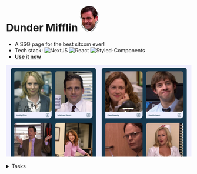 <h1>Dunder Mifflin <img src="./public/icons/favicon.png" alt="Logo React QrCode" width="50px" /></h1>

- A SSG page for the best sitcom ever!
- Tech stack: ![NextJS](https://img.shields.io/badge/NextJS-15384e.svg?style=for-the-badge&logo=next.js&logoColor=white) ![React](https://img.shields.io/badge/React-15384e.svg?style=for-the-badge&logo=react&logoColor=white) ![Styled-Components](https://img.shields.io/badge/Styled--Components-15384e.svg?style=for-the-badge&logo=styledcomponents&logoColor=white)
- **[Use it now](https://dunder-mifflin.vercel.app)**
 
![Page Layout](https://raw.githubusercontent.com/gugamacedo/gugamacedo-vercel/main/public/dunder-mifflin.png)

<details><summary>Tasks</summary>

- [x] Home e menu desktop
- [x] Menu mobile
  - [x] No menu desktop fazer o media query pra sumir o menu
  - [x] Fazer um estado pra gerenciar o menu mobile
  - [x] Fazer um menu mobile 
  - [x] Refatorar
- [x] Página about
  - [x] Estruturar html
  - [x] Achar e integrar Slider
  - [x] Estilizar
  - [x] Adaptar Mobile
    - [x] Remover arrows e add bolinhas
    - [x] Bug da cor ativa nas bolinhas e arrow
    - [x] Slider Responsivo
    - [x] Diminuir imagens, margens e textos
- [x] Página de Personagens
  - [x] Fazer um grid parecido com da NLW Return
  - [x] Aplicar estilização
  - [x] Integrar o `getStaticProps`
  - [x] Montar o grid com nossos dados
  - [x] Função de entrar num personagem
- [x] Página do personagem
  - [x] Integrar o `getStaticPaths`
  - [x] Puxar todas informações
  - [x] Montar um Card com os dados
  - [x] Aplicar estilização e responsividade
- [x] Página Contact
  - [x] Estrutura
  - [x] Parte funcional
  - [x] Implementar validações e Toasty
  - [x] Visual

</details>
